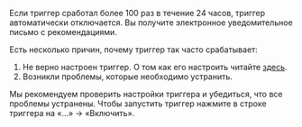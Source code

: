Если триггер сработал более 100 раз в течение 24 часов, триггер автоматически отключается. Вы получите электронное уведомительное письмо с рекомендациями.

Есть несколько причин, почему триггер так часто срабатывает:

1. Не верно настроен триггер. О том как его настроить читайте [здесь](/monitoring-services/alerting/triggers/trigger-edit).
2. Возникли проблемы, которые необходимо устранить.

Мы рекомендуем проверить настройки триггера и убедиться, что все проблемы устранены. Чтобы запустить триггер нажмите в строке триггера на «...» -> «Включить».
